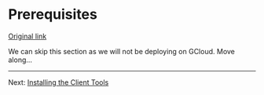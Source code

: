 # Prerequisites

[Original link](https://github.com/kelseyhightower/kubernetes-the-hard-way/blob/master/docs/01-prerequisites.md)

We can skip this section as we will not be deploying on GCloud. Move along...
___

Next: [Installing the Client Tools](02-client-tools.md)

